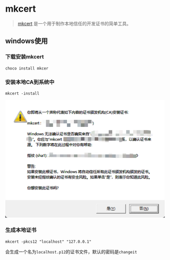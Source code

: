 # mkcert

> [mkcert](https://github.com/FiloSottile/mkcert) 是一个用于制作本地信任的开发证书的简单工具。

## windows使用

### 下载安装mkcert

```
choco install mkcer
```

### 安装本地CA到系统中

```
mkcert -install
```

![](./img/mkcert-install.png)

### 生成本地证书

```
mkcert -pkcs12 "localhost" "127.0.0.1"
```
会生成一个名为`localhost.p12`的证书文件，默认的密码是`changeit`
